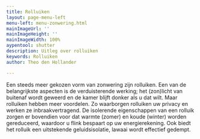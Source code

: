```yaml
---
title: Rolluiken
layout: page-menu-left
menu-left: menu-zonwering.html
mainImageUrl: ''
mainImageHeight: ''
mainImageWidth: 100%
aypentool: shutter
description: Uitleg over rolluiken
keywords: Rolluiken
author: Theo den Hollander

---
```

Een steeds meer gekozen vorm van zonwering zijn rolluiken. Een van de belangrijkste aspecten is de verduisterende werking; het (zon)licht van buitenaf wordt geweerd en de kamer blijft donker als u dat wilt. Maar rolluiken hebben meer voordelen. Zo waarborgen rolluiken uw privacy en werken ze inbraakvertragend. De isolerende eigenschappen van een rolluik zorgen er bovendien voor dat warmte (zomer) en koude (winter) worden gereduceerd, waardoor u flink bespaart op uw energierekening. Ook biedt het rolluik een uitstekende geluidsisolatie, lawaai wordt effectief gedempt.